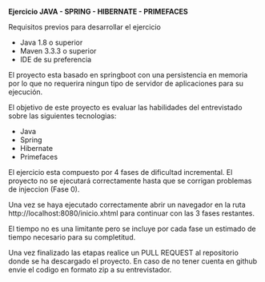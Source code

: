 **Ejercicio JAVA - SPRING - HIBERNATE - PRIMEFACES**

Requisitos previos para desarrollar el ejercicio

- Java 1.8 o superior
- Maven 3.3.3 o superior   
- IDE de su preferencia

El proyecto esta basado en springboot con una persistencia en memoria por lo que no requerira ningun tipo de servidor de aplicaciones para su ejecución.


El objetivo de este proyecto es evaluar las habilidades del entrevistado sobre las siguientes tecnologias:
- Java
- Spring
- Hibernate
- Primefaces

El ejercicio esta compuesto por 4 fases de dificultad incremental.
El proyecto no se ejecutará correctamente hasta que se corrigan problemas de injeccion (Fase 0).

Una vez se haya ejecutado correctamente abrir un navegador en la ruta http://localhost:8080/inicio.xhtml para continuar con las 3 fases restantes.

El tiempo no es una limitante pero se incluye por cada fase un estimado de tiempo necesario para su completitud.

Una vez finalizado las etapas realice un PULL REQUEST al repositorio donde se ha descargado el proyecto.
En caso de no tener cuenta en github envie el codigo en formato zip a su entrevistador.
